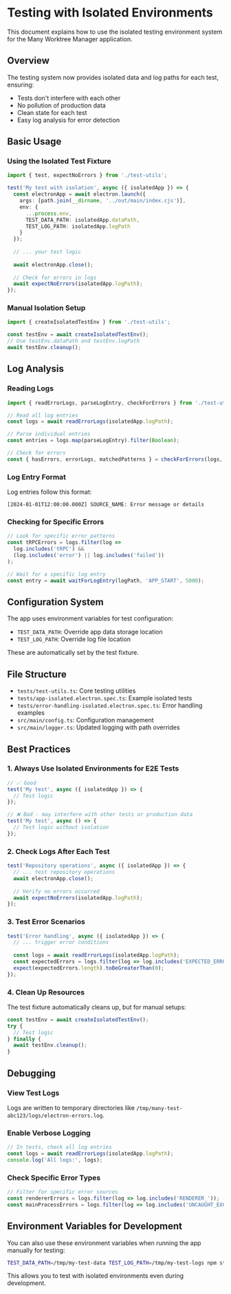 # Testing with Isolated Environments

This document explains how to use the isolated testing environment system for the Many Worktree Manager application.

## Overview

The testing system now provides isolated data and log paths for each test, ensuring:
- Tests don't interfere with each other
- No pollution of production data
- Clean state for each test
- Easy log analysis for error detection

## Basic Usage

### Using the Isolated Test Fixture

```typescript
import { test, expectNoErrors } from './test-utils';

test('My test with isolation', async ({ isolatedApp }) => {
  const electronApp = await electron.launch({
    args: [path.join(__dirname, '../out/main/index.cjs')],
    env: {
      ...process.env,
      TEST_DATA_PATH: isolatedApp.dataPath,
      TEST_LOG_PATH: isolatedApp.logPath
    }
  });
  
  // ... your test logic
  
  await electronApp.close();
  
  // Check for errors in logs
  await expectNoErrors(isolatedApp.logPath);
});
```

### Manual Isolation Setup

```typescript
import { createIsolatedTestEnv } from './test-utils';

const testEnv = await createIsolatedTestEnv();
// Use testEnv.dataPath and testEnv.logPath
await testEnv.cleanup();
```

## Log Analysis

### Reading Logs

```typescript
import { readErrorLogs, parseLogEntry, checkForErrors } from './test-utils';

// Read all log entries
const logs = await readErrorLogs(isolatedApp.logPath);

// Parse individual entries
const entries = logs.map(parseLogEntry).filter(Boolean);

// Check for errors
const { hasErrors, errorLogs, matchedPatterns } = checkForErrors(logs, ['pattern1', 'pattern2']);
```

### Log Entry Format

Log entries follow this format:
```
[2024-01-01T12:00:00.000Z] SOURCE_NAME: Error message or details
```

### Checking for Specific Errors

```typescript
// Look for specific error patterns
const tRPCErrors = logs.filter(log => 
  log.includes('tRPC') && 
  (log.includes('error') || log.includes('failed'))
);

// Wait for a specific log entry
const entry = await waitForLogEntry(logPath, 'APP_START', 5000);
```

## Configuration System

The app uses environment variables for test configuration:

- `TEST_DATA_PATH`: Override app data storage location
- `TEST_LOG_PATH`: Override log file location

These are automatically set by the test fixture.

## File Structure

- `tests/test-utils.ts`: Core testing utilities
- `tests/app-isolated.electron.spec.ts`: Example isolated tests
- `tests/error-handling-isolated.electron.spec.ts`: Error handling examples
- `src/main/config.ts`: Configuration management
- `src/main/logger.ts`: Updated logging with path overrides

## Best Practices

### 1. Always Use Isolated Environments for E2E Tests

```typescript
// ✅ Good
test('My test', async ({ isolatedApp }) => {
  // Test logic
});

// ❌ Bad - may interfere with other tests or production data
test('My test', async () => {
  // Test logic without isolation
});
```

### 2. Check Logs After Each Test

```typescript
test('Repository operations', async ({ isolatedApp }) => {
  // ... test repository operations
  await electronApp.close();
  
  // Verify no errors occurred
  await expectNoErrors(isolatedApp.logPath);
});
```

### 3. Test Error Scenarios

```typescript
test('Error handling', async ({ isolatedApp }) => {
  // ... trigger error conditions
  
  const logs = await readErrorLogs(isolatedApp.logPath);
  const expectedErrors = logs.filter(log => log.includes('EXPECTED_ERROR'));
  expect(expectedErrors.length).toBeGreaterThan(0);
});
```

### 4. Clean Up Resources

The test fixture automatically cleans up, but for manual setups:

```typescript
const testEnv = await createIsolatedTestEnv();
try {
  // Test logic
} finally {
  await testEnv.cleanup();
}
```

## Debugging

### View Test Logs

Logs are written to temporary directories like `/tmp/many-test-abc123/logs/electron-errors.log`.

### Enable Verbose Logging

```typescript
// In tests, check all log entries
const logs = await readErrorLogs(isolatedApp.logPath);
console.log('All logs:', logs);
```

### Check Specific Error Types

```typescript
// Filter for specific error sources
const rendererErrors = logs.filter(log => log.includes('RENDERER_'));
const mainProcessErrors = logs.filter(log => log.includes('UNCAUGHT_EXCEPTION'));
```

## Environment Variables for Development

You can also use these environment variables when running the app manually for testing:

```bash
TEST_DATA_PATH=/tmp/my-test-data TEST_LOG_PATH=/tmp/my-test-logs npm start
```

This allows you to test with isolated environments even during development.